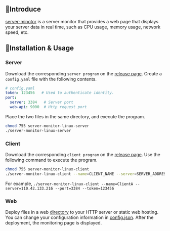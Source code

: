 ## 👻Introduce

[server-minotor](https://github.com/realzolo/server-monitor) is a server monitor that provides a web page that displays your server data in real time, such as CPU usage, memory usage, network speed, etc.  

## 🎉Installation & Usage

### Server

Download the corresponding `server program` on the [release page](https://github.com/realzolo/server-monitor/releases). Create a `config.yaml` file with the following contents. 

```yaml
# config.yaml
token: 123456   # Used to authenticate identity.
port:	
  server: 3384   # Server port
  web-api: 9000  # Http request port
```

Place the two files in the same directory, and execute the program.

```bash
chmod 755 server-monitor-linux-server
./server-monitor-linux-server
```



### Client

Download the corresponding `client program` on the [release page](https://github.com/realzolo/server-monitor/releases). Use the following command to execute the program.

```bash
chmod 755 server-monitor-linux-client
./server-monitor-linux-client --name=CLIENT_NAME --server=SERVER_ADDRESS --port=SERVER_PORT --token=YOUR_TOKEN
```

For example, `./server-monitor-linux-client --name=ClientA --server=110.42.133.216 --port=3384 --token=123456`

### Web

Deploy files in a web [directory](https://github.com/realzolo/server-monitor/tree/master/web) to your HTTP server or static web hosting. You can change your configuration information in [config.json](https://github.com/realzolo/server-monitor/blob/master/web/config.json). After the deployment, the monitoring page is displayed.

